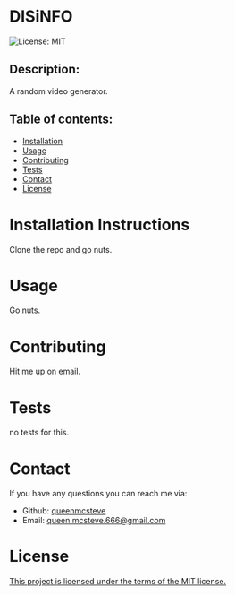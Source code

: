 # DISiNFO
![License: MIT](https://img.shields.io/badge/License-MIT-yellow.svg)

## Description:
A random video generator.

## Table of contents:
* [Installation](#installation)
* [Usage](#usage)
* [Contributing](#contributing)
* [Tests](#tests)
* [Contact](#contact)
* [License](#license)

# Installation Instructions
Clone the repo and go nuts.

# Usage
Go nuts.

# Contributing
Hit me up on email.

# Tests
no tests for this.

# Contact
If you have any questions you can reach me via:
- Github: [queenmcsteve](https://github.com/queenmcsteve)
- Email: [queen.mcsteve.666@gmail.com](mailto:queen.mcsteve.666@gmail.com)

# License
[This project is licensed under the terms of the MIT license.](https://opensource.org/licenses/MIT)

